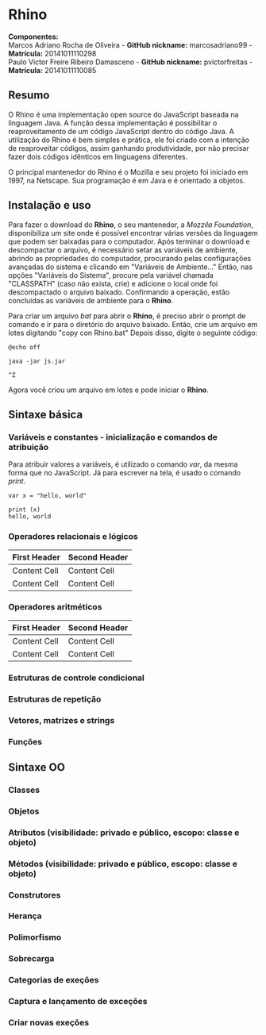 # Rhino

<b>Componentes:</b><br/>
Marcos Adriano Rocha de Oliveira - <b>GitHub nickname:</b> marcosadriano99 - <b>Matrícula:</b> 20141011110298<br/>
Paulo Victor Freire Ribeiro Damasceno - <b>GitHub nickname:</b> pvictorfreitas - <b>Matrícula:</b> 20141011110085

<h2>Resumo</h2>

<p> O Rhino é uma implementação open source do JavaScript baseada na linguagem Java. A função dessa implementação é possibilitar o reaproveitamento de um código JavaScript dentro do código Java. A utilização do Rhino é bem simples e prática, ele foi criado com a intenção de reaproveitar códigos, assim ganhando produtividade, por não precisar fazer dois códigos idênticos em linguagens diferentes. </p>
<p> O principal mantenedor do Rhino é o Mozilla e seu projeto foi iniciado em 1997, na Netscape. Sua programação é em Java e é orientado a objetos. 
</p>

<h2>Instalação e uso</h2>

<p>Para fazer o download do <b>Rhino</b>, o seu mantenedor, a <i>Mozzila Foundation</i>, disponibiliza um site onde é possível encontrar várias versões da linguagem que podem ser baixadas para o computador. Após terminar o download e descompactar o arquivo, é necessário setar as variáveis de ambiente, abrindo as propriedades do computador, procurando pelas configurações avançadas do sistema e clicando em "Variáveis de Ambiente..." Então, nas opções "Variáveis do Sistema", procure pela variável chamada "CLASSPATH" (caso não exista, crie) e adicione o local onde foi descompactado o arquivo baixado. Confirmando a operação, estão concluídas as variáveis de ambiente para o <b>Rhino</b>.</p>
<p>Para criar um arquivo <i>bat</i> para abrir o <b>Rhino</b>, é preciso abrir o prompt de comando e ir para o diretório do arquivo baixado. Então, crie um arquivo em lotes digitando "copy con Rhino.bat" Depois disso, digite o seguinte código:</p>

~~~~
@echo off

java -jar js.jar

^Z
~~~~

<p>Agora você criou um arquivo em lotes e pode iniciar o <b>Rhino</b>.

<h2>Sintaxe básica</h2>

<h3>Variáveis e constantes - inicialização e comandos de atribuição</h3>

<p>Para atribuir valores a variáveis, é utilizado o comando <i>var</i>, da mesma forma que no JavaScript. Já para escrever na tela, é usado o comando <i>print</i>.</p>

~~~~
var x = "hello, world"

print (x)
hello, world
~~~~

<h3>Operadores relacionais e lógicos</h3>

| First Header  | Second Header |
| ------------- | ------------- |
| Content Cell  | Content Cell  |
| Content Cell  | Content Cell  |

<h3>Operadores aritméticos</h3>

| First Header  | Second Header |
| ------------- | ------------- |
| Content Cell  | Content Cell  |
| Content Cell  | Content Cell  |

<h3>Estruturas de controle condicional</h3>

<h3>Estruturas de repetição</h3>

<h3>Vetores, matrizes e strings</h3>

<h3>Funções</h3>

<h2>Sintaxe OO</h2>

<h3>Classes</h3>

<h3>Objetos</h3>

<h3>Atributos (visibilidade: privado e público, escopo: classe e objeto)</h3>

<h3>Métodos (visibilidade: privado e público, escopo: classe e objeto)</h3>

<h3>Construtores</h3>

<h3>Herança</h3>

<h3>Polimorfismo</h3>

<h3>Sobrecarga</h3>

<h3>Categorias de exeções</h3>

<h3>Captura e lançamento de exceções</h3>

<h3>Criar novas exeções</h3>

